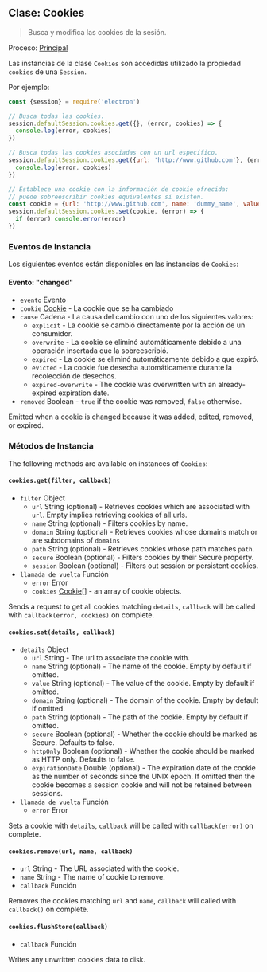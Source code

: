 ## Clase: Cookies

> Busca y modifica las cookies de la sesión.

Proceso: [Principal](../glossary.md#main-process)

Las instancias de la clase `Cookies` son accedidas utilizado la propiedad `cookies` de una `Session`.

Por ejemplo:

```javascript
const {session} = require('electron')

// Busca todas las cookies.
session.defaultSession.cookies.get({}, (error, cookies) => {
  console.log(error, cookies)
})

// Busca todas las cookies asociadas con un url específico.
session.defaultSession.cookies.get({url: 'http://www.github.com'}, (error, cookies) => {
  console.log(error, cookies)
})

// Establece una cookie con la información de cookie ofrecida;
// puede sobreescribir cookies equivalentes si existen.
const cookie = {url: 'http://www.github.com', name: 'dummy_name', value: 'dummy'}
session.defaultSession.cookies.set(cookie, (error) => {
  if (error) console.error(error)
})
```

### Eventos de Instancia

Los siguientes eventos están disponibles en las instancias de `Cookies`:

#### Evento: "changed"

* `evento` Evento
* `cookie` [Cookie](structures/cookie.md) - La cookie que se ha cambiado
* `cause` Cadena - La causa del cambio con uno de los siguientes valores: 
  * `explicit` - La cookie se cambió directamente por la acción de un consumidor.
  * `overwrite` - La cookie se eliminó automáticamente debido a una operación insertada que la sobreescribió.
  * `expired` - La cookie se eliminó automáticamente debido a que expiró.
  * `evicted` - La cookie fue desecha automáticamente durante la recolección de desechos.
  * `expired-overwrite` - The cookie was overwritten with an already-expired expiration date.
* `removed` Boolean - `true` if the cookie was removed, `false` otherwise.

Emitted when a cookie is changed because it was added, edited, removed, or expired.

### Métodos de Instancia

The following methods are available on instances of `Cookies`:

#### `cookies.get(filter, callback)`

* `filter` Object 
  * `url` String (optional) - Retrieves cookies which are associated with `url`. Empty implies retrieving cookies of all urls.
  * `name` String (optional) - Filters cookies by name.
  * `domain` String (optional) - Retrieves cookies whose domains match or are subdomains of `domains`
  * `path` String (optional) - Retrieves cookies whose path matches `path`.
  * `secure` Boolean (optional) - Filters cookies by their Secure property.
  * `session` Boolean (optional) - Filters out session or persistent cookies.
* `llamada de vuelta` Función 
  * `error` Error
  * `cookies` [Cookie[]](structures/cookie.md) - an array of cookie objects.

Sends a request to get all cookies matching `details`, `callback` will be called with `callback(error, cookies)` on complete.

#### `cookies.set(details, callback)`

* `details` Object 
  * `url` String - The url to associate the cookie with.
  * `name` String (optional) - The name of the cookie. Empty by default if omitted.
  * `value` String (optional) - The value of the cookie. Empty by default if omitted.
  * `domain` String (optional) - The domain of the cookie. Empty by default if omitted.
  * `path` String (optional) - The path of the cookie. Empty by default if omitted.
  * `secure` Boolean (optional) - Whether the cookie should be marked as Secure. Defaults to false.
  * `httpOnly` Boolean (optional) - Whether the cookie should be marked as HTTP only. Defaults to false.
  * `expirationDate` Double (optional) - The expiration date of the cookie as the number of seconds since the UNIX epoch. If omitted then the cookie becomes a session cookie and will not be retained between sessions.
* `llamada de vuelta` Función 
  * `error` Error

Sets a cookie with `details`, `callback` will be called with `callback(error)` on complete.

#### `cookies.remove(url, name, callback)`

* `url` String - The URL associated with the cookie.
* `name` String - The name of cookie to remove.
* `callback` Función

Removes the cookies matching `url` and `name`, `callback` will called with `callback()` on complete.

#### `cookies.flushStore(callback)`

* `callback` Función

Writes any unwritten cookies data to disk.